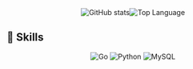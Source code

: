 
<div align="center" style="display: flex;justify-content: center;align-items: center;">
    <img alt = "GitHub stats" src="https://github-readme-stats.vercel.app/api?username=olixn&count_private=true&show_icons=true&theme=radical">
    <img alt = "Top Language" src="https://github-readme-stats.vercel.app/api/top-langs/?username=olixn&hide=html,&hide_border=true&title_color=5391FE&text_color=555">
</div>

## 🚀 Skills

<p align="center">
    <img alt="Go" src="https://img.shields.io/badge/Go-00ADD8?style=flat-square&logo=go&logoColor=white">
    <img alt="Python" src="https://img.shields.io/badge/Python-3572a5?style=flat-square&logo=python&logoColor=white">
    <img alt="MySQL" src="https://img.shields.io/badge/MySQL-00000F?style=flat-square&logo=mysql&logoColor=white">
</p>
